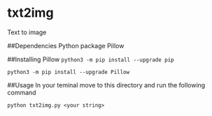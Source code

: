 # txt2img
Text to image

##Dependencies
Python package Pillow

##Installing Pillow
`python3 -m pip install --upgrade pip`

`python3 -m pip install --upgrade Pillow`

##Usage
In your teminal move to this directory and run the following command

`python txt2img.py <your string>`
